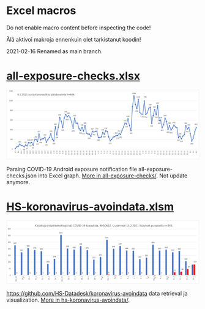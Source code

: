 # Excel macros

Do not enable macro content before inspecting the code!

Älä aktivoi makroja ennenkuin olet tarkistanut koodin!

2021-02-16 Renamed as main branch.

#  [all-exposure-checks.xlsx](all-exposure-checks/all-exposure-checks.xlsx)

![all-exposure-checks](all-exposure-checks/all-exposure-checks.png)

Parsing COVID-19 Android exposure notification file all-exposure-checks.json into Excel graph. [More in all-exposure-checks/](all-exposure-checks/). Not update anymore.


# [HS-koronavirus-avoindata.xlsm](hs-koronavirus-avoindata/hs-koronavirus-avoindata.xlsm)

![hs-koronavirus-avoindata](hs-koronavirus-avoindata/hs-koronavirus-avoindata.png)

https://github.com/HS-Datadesk/koronavirus-avoindata data retrieval ja visualization. [More in hs-koronavirus-avoindata/](hs-koronavirus-avoindata/).

